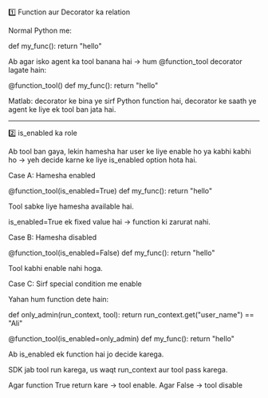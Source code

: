 1️⃣ Function aur Decorator ka relation

Normal Python me:

def my_func():
    return "hello"

Ab agar isko agent ka tool banana hai → hum @function_tool decorator lagate hain:

@function_tool()
def my_func():
    return "hello"

Matlab: decorator ke bina ye sirf Python function hai, decorator ke saath ye agent ke liye ek tool ban jata hai.


---

2️⃣ is_enabled ka role

Ab tool ban gaya, lekin hamesha har user ke liye enable ho ya kabhi kabhi ho → yeh decide karne ke liye is_enabled option hota hai.

Case A: Hamesha enabled

@function_tool(is_enabled=True)
def my_func():
    return "hello"

Tool sabke liye hamesha available hai.

is_enabled=True ek fixed value hai → function ki zarurat nahi.


Case B: Hamesha disabled

@function_tool(is_enabled=False)
def my_func():
    return "hello"

Tool kabhi enable nahi hoga.


Case C: Sirf special condition me enable

Yahan hum function dete hain:

def only_admin(run_context, tool):
    return run_context.get("user_name") == "Ali"

@function_tool(is_enabled=only_admin)
def my_func():
    return "hello"

Ab is_enabled ek function hai jo decide karega.

SDK jab tool run karega, us waqt run_context aur tool pass karega.

Agar function True return kare → tool enable. Agar False → tool disable
